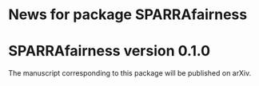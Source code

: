 # News for package SPARRAfairness

# SPARRAfairness version 0.1.0

The manuscript corresponding to this package will be published on arXiv.
